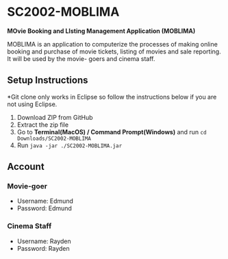 # SC2002-MOBLIMA

**MOvie Booking and LIsting Management Application (MOBLIMA)**

MOBLIMA is an application to computerize the processes of making online booking and purchase of movie tickets, listing of movies and sale reporting. It will be used by the movie- goers and cinema staff.

## Setup Instructions

*Git clone only works in Eclipse so follow the instructions below if you are not using Eclipse.
1) Download ZIP from GitHub
2) Extract the zip file
3) Go to **Terminal(MacOS) / Command Prompt(Windows)** and run `cd Downloads/SC2002-MOBLIMA`
4) Run `java -jar ./SC2002-MOBLIMA.jar`

## Account

### Movie-goer
- Username: Edmund
- Password: Edmund

### Cinema Staff
- Username: Rayden
- Password: Rayden
